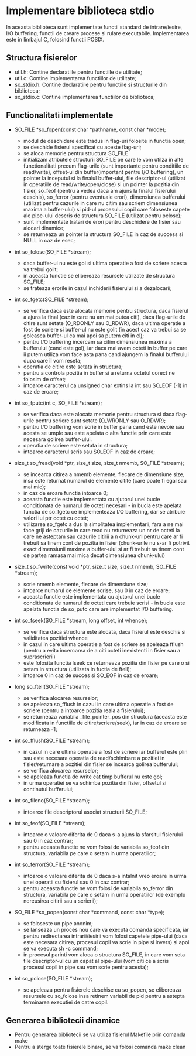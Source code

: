 # Implementare biblioteca stdio

In aceasta biblioteca sunt implementate functii standard de intrare/iesire, I/O buffering, functii de creare procese si rulare executabile. Implementarea este in limbajul C, folosind functii POSIX.

## Structura fisierelor
- util.h: Contine declaratiile pentru functiile de utilitate;
- util.c: Contine implementarea functiilor de utilitate;
- so_stdio.h: Contine declaratiile pentru functiile si structurile din biblioteca;
- so_stdio.c: Contine implementarea functiilor de biblioteca;

## Functionalitati implementate
- SO_FILE *so_fopen(const char *pathname, const char *mode);
    - modul de deschidere este tradus in flag-uri folosite in functia open;
    - se deschide fisierul specificat cu aceste flag-uri;
    - se aloca memorie pentru structura SO_FILE
    - initializam atributele structurii SO_FILE pe care le vom utilza in alte functionalitati precum flag-urile (sunt importante pentru conditiile de read/write), offset-ul din buffer(important pentru I/O buffering), un pointer la inceputul si la finalul buffer-ului, file descriptor-ul (utilizat in operatiile de read/write/open/close) si un pointer la pozitia din fisier, so_feof (pentru a vedea daca am ajuns la finalul fisierului deschis), so_ferror (pentru eventuale erori), dimensiunea bufferului (utilizat pentru cazurile in care nu citim sau scriem dimensiunea maxima a buffer-ului) si pid-ul procesului copil care foloseste capete ale pipe-ului descris de structura SO_FILE (utilizat pentru pclose);
    - sunt implementate tratari de erori pentru deschidere de fisier sau alocari dinamice;
    - se returneaza un pointer la structura SO_FILE in caz de success si NULL in caz de esec;

- int so_fclose(SO_FILE ​*stream);
    - daca buffer-ul nu este gol si ultima operatie a fost de scriere acesta va trebui golit;
    - in aceasta functie se elibereaza resursele utilizate de structura SO_FILE;
    - se trateaza erorile in cazul inchiderii fisierului si a dezalocarii;

- int so_fgetc(SO_FILE *stream);
    - se verifica daca este alocata memorie pentru structura, daca fisierul a ajuns la final (caz in care nu am mai putea citi), daca flag-urile de citire sunt setate (O_RDONLY sau O_RDWR), daca ultima operatie a fost de scriere si buffer-ul nu este golit (in acest caz va trebui sa se goleasca buffer-ul ca mai apoi sa putem citi in el);
    - pentru I/O buffering incercam sa citim dimensiunea maxima a bufferului (cand este gol), iar daca mai avem octeti in buffer pe care ii putem utiliza vom face asta pana cand ajungem la finalul bufferului dupa care il vom reseta;
    - operatia de citire este setata in structura;
    - pentru a controla pozitia in buffer si a returna octetul corect ne folosim de offset;
    - intoarce caracterul ca unsigned char extins la int sau SO_EOF (-1) in caz de eroare;

- int so_fputc(int c, SO_FILE *stream);
    - se verifica daca este alocata memorie pentru structura si daca flag-urile pentru scriere sunt setate (O_WRONLY sau O_RDWR);
    - pentru I/O buffering vom scrie in buffer pana cand este nevoie sau acesta se umple sau este apelata o alta functie prin care este necesara golirea buffer-ului.
    - operatia de scriere este setata in structura;
    - intoarce caracterul scris sau SO_EOF in caz de eroare;

- size_t so_fread(void ​*ptr, size_t size, size_t nmemb, SO_FILE *stream);
    - se incearca citirea a nmemb elemente, fiecare de dimensiune size, insa este returnat numarul de elemente citite (care poate fi egal sau mai mic);
    - in caz de eroare functia intoarce 0;
    - aceasta functie este implementata cu ajutorul unei bucle conditionata de numarul de octeti necesari - in bucla este apelata functia de so_fgetc ce implementeaza I/O buffering, dar se atribuie valori lui ptr octet cu octet;
    - utilizarea so_fgetc a dus la simplitatea implementarii, fara a ne mai face griji de cazurile in care read nu returneaza un nr de octeti la care ne asteptam sau cazurile citirii a n chunk-uri pentru care ar fi trebuit sa tinem cont de pozitia in fisier (chunk-urile nu s-ar fi potrivit exact dimensiunii maxime a buffer-ului si ar fi trebuit sa tinem cont de partea ramasa mai mica decat dimensiunea chunk-ului)

- size_t so_fwrite(const void *ptr, size_t size, size_t nmemb, SO_FILE ​*stream);
    - scrie nmemb elemente, fiecare de dimensiune size;
    - intoarce numarul de elemente scrise, sau 0 in caz de eroare;
    - aceasta functie este implementata cu ajutorul unei bucle conditionata de numarul de octeti care trebuie scrisi - in bucla este apelata functia de so_putc care are implementat I/O buffering.

- int so_fseek(SO_FILE *stream, long offset, int whence);
    - se verifica daca structura este alocata, daca fisierul este deschis si validitatea pozitiei whence
    - in cazul in care ultima operatie a fost de scriere se apeleaza fflush (pentru a evita incercarea de a citi octeti inexistenti in fisier sau a suprascrierii)
    - este folosita functia lseek ce returneaza pozitia din fisier pe care o si setam in structura (utilizata in fuctia de ftell);
    - intoarce 0 in caz de succes si SO_EOF in caz de eroare;

- long so_ftell(SO_FILE *stream);
    - se verifica alocarea resurselor;
    - se apeleaza so_fflush in cazul in care ultima operatie a fost de scriere (pentru a intoarce pozitia reala a fisierului);
    - se returneaza variabila _file_pointer_pos din structura (aceasta este modificata in functiile de citire/scriere/seek), iar in caz de eroare se returneaza -1;

- int so_fflush(SO_FILE *stream);
    - in cazul in care ultima operatie a fost de scriere iar bufferul este plin sau este necesara operatia de read/schimbare a pozitiei in fisier/returnare a pozitiei din fisier se incearca golirea bufferului;
    - se verifica alocarea resurselor;
    - se apeleaza functia de write cat timp bufferul nu este gol;
    - in urma operatiei se va schimba pozitia din fisier, offsetul si continutul bufferului;

- int so_fileno(SO_FILE *stream);
    - intoarce file descriptorul asociat structurii SO_FILE;

- int so_feof(SO_FILE *stream);
    - intoarce o valoare diferita de 0 daca s-a ajuns la sfarsitul fisierului sau 0 in caz contrar;
    - pentru aceasta functie ne vom folosi de variabila so_feof din structura, variabila pe care o setam in urma operatiilor;

- int so_ferror(SO_FILE *stream);
    - intoarce o valoare diferita de 0 daca s-a intalnit vreo eroare in urma unei operatii cu fisierul sau 0 in caz contrar;
    - pentru aceasta functie ne vom folosi de variabila so_ferror din structura, variabila pe care o setam in urma operatiilor (de exemplu nereusirea citirii sau a scrierii);

- SO_FILE *so_popen(const char *command, const char *type);
    - se foloseste un pipe anonim;
    - se lanseaza un proces nou care va executa comanda specificata, iar pentru redirectarea intrarii/iesirii vom folosi capetele pipe-ului (daca este necesara citirea, procesul copil va scrie in pipe si invers) si apoi se va executa sh -c command;
    - in procesul parinti vom aloca o structura SO_FILE, in care vom seta file descriptor-ul cu un capat al pipe-ului (vom citi ce a scris procesul copil in pipe sau vom scrie pentru acesta);

- int so_pclose(SO_FILE *stream);
    - se apeleaza pentru fisierele deschise cu so_popen, se elibereaza resursele cu so_fclose insa retinem variabil de pid pentru a astepta terminarea executiei de catre copil.

## Generarea bibliotecii dinamice
- Pentru generarea bibliotecii se va utiliza fisierul Makefile prin comanda make
- Pentru a sterge toate fisierele binare, se va folosi comanda make clean